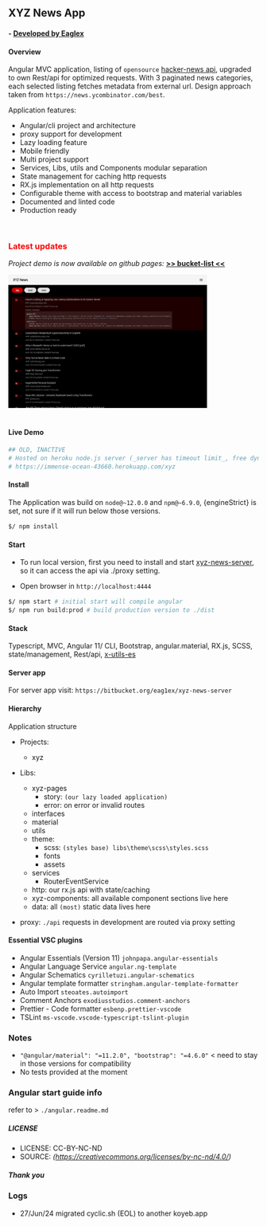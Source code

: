 ## XYZ News App

#### - [ Developed by Eaglex ](http://eaglex.net)

#### Overview

Angular MVC application, listing of `opensource` [hacker-news api](https://github.com/HackerNews/API), upgraded to own Rest/api for optimized requests. With 3 paginated news categories, each selected listing fetches metadata from external url. Design approach taken from `https://news.ycombinator.com/best`.

Application features:

-   Angular/cli project and architecture
-   proxy support for development
-   Lazy loading feature
-   Mobile friendly
-   Multi project support
-   Services, Libs, utils and Components modular separation
-   State management for caching http requests
-   RX.js implementation on all http requests
-   Configurable theme with access to bootstrap and material variables
-   Documented and linted code
-   Production ready

<br>

### <span style="color:red">Latest updates</span>

<i>Project demo is now available on github pages: </i>
**[ >> bucket-list <<](https://eag1ex.github.io/xyz-news-app/)**

<img src="./screens/xyz-example-1.png" width="400" />
<br>
<br>

#### Live Demo

```sh
## OLD, INACTIVE
# Hosted on heroku node.js server (_server has timeout limit_, free dyno):
# https://immense-ocean-43660.herokuapp.com/xyz
```

#### Install

The Application was build on `node@~12.0.0` and `npm@~6.9.0`, {engineStrict} is set, not sure if it will run below those versions.

```sh
$/ npm install
```

#### Start

-   To run local version, first you need to install and start [xyz-news-server](https://bitbucket.org/eag1ex/xyz-news-server), so it can access the api via ./proxy setting.

-   Open browser in `http://localhost:4444`

```sh
$/ npm start # initial start will compile angular
$/ npm run build:prod # build production version to ./dist
```

#### Stack

Typescript, MVC, Angular 11/ CLI, Bootstrap, angular.material, RX.js, SCSS, state/management, Rest/api, [ x-utils-es ](https://www.npmjs.com/package/x-utils-es)

#### Server app

For server app visit: `https://bitbucket.org/eag1ex/xyz-news-server`

#### Hierarchy

Application structure

-   Projects:

    -   xyz

-   Libs:

    -   xyz-pages
        -   story: `(our lazy loaded application)`
        -   error: on error or invalid routes
    -   interfaces
    -   material
    -   utils
    -   theme:
        -   scss: `(styles base) libs\theme\scss\styles.scss`
        -   fonts
        -   assets
    -   services
        -   RouterEventService
    -   http: our rx.js api with state/caching
    -   xyz-components: all available component sections live here
    -   data: all `(most)` static data lives here

-   proxy: `./api` requests in development are routed via proxy setting

#### Essential VSC plugins

-   Angular Essentials (Version 11) `johnpapa.angular-essentials`
-   Angular Language Service `angular.ng-template`
-   Angular Schematics `cyrilletuzi.angular-schematics`
-   Angular template formatter `stringham.angular-template-formatter`
-   Auto Import `steoates.autoimport`
-   Comment Anchors `exodiusstudios.comment-anchors`
-   Prettier - Code formatter `esbenp.prettier-vscode`
-   TSLint `ms-vscode.vscode-typescript-tslint-plugin`

### Notes

-   `"@angular/material": "=11.2.0", "bootstrap": "=4.6.0"` < need to stay in those versions for compatibility
-   No tests provided at the moment

### Angular start guide info

refer to > `./angular.readme.md`

##### LICENSE

-   LICENSE: CC-BY-NC-ND
-   SOURCE: _(https://creativecommons.org/licenses/by-nc-nd/4.0/)_

##### Thank you




### Logs
- 27/Jun/24 migrated cyclic.sh (EOL) to another koyeb.app